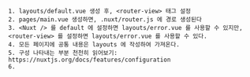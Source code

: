     1. layouts/default.vue 생성 후, <router-view> 태그 설정
    2. pages/main.vue 생성하면, .nuxt/router.js 에 경로 생성된다
    3. <Nuxt /> 를 default 에 설정하면 layouts/error.vue 를 사용할 수 있지만,
    <router-view> 를 설정하면 layouts/error.vue 를 사용할 수 있다.
    4. 모든 페이지에 공통 내용은 layouts 에 작성하여 가져온다.
    5. 구성 나타내는 부분 천천히 읽어보기: https://nuxtjs.org/docs/features/configuration
    6.
